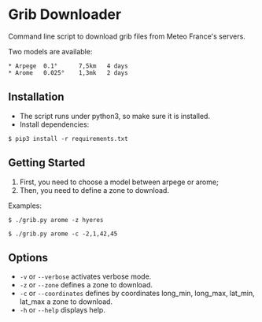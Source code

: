 Grib Downloader
===============

Command line script to download grib files from Meteo France's servers.

Two models are available:

    * Arpege  0.1°      7,5km   4 days
    * Arome   0.025°    1,3mk   2 days


Installation
------------

* The script runs under python3, so make sure it is installed.
* Install dependencies:
```
$ pip3 install -r requirements.txt
```


Getting Started
---------------

1. First, you need to choose a model between arpege or arome;
2. Then, you need to define a zone to download.

Examples:
```
$ ./grib.py arome -z hyeres
```

```
$ ./grib.py arome -c -2,1,42,45
```


Options
-------

* `-v` or `--verbose` activates verbose mode.
* `-z` or `--zone` defines a zone to download.
* `-c` or `--coordinates` defines by coordinates long_min, long_max, lat_min, lat_max a zone to download.
* `-h` or `--help` displays help.
